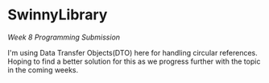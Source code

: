 # SwinnyLibrary
*Week 8 Programming Submission*

I'm using Data Transfer Objects(DTO) here for handling circular references. Hoping to find a better solution for this as we progress further with the topic in the coming weeks.

